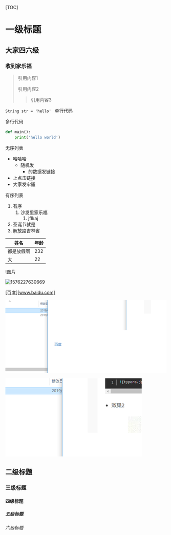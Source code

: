 [TOC]

# 一级标题

## 大家四六级

### 收到家乐福





> 引用内容1
>
> 引用内容2
>
> > 引用内容3



` String str = 'hello'  `     单行代码



多行代码

```python
def main():
	print('hello world')
```



无序列表

- 哈哈哈
  - 随机发
    - 的数据发链接
- 上点击链接
- 大家发牢骚



有序列表

1. 有序
   1. 沙发里家乐福
      1.  jflkaj
2. 圣诞节就是
3.  解放路吉林省



| 姓名       | 年龄 |
| ---------- | ---- |
| 都是放假啊 | 232  |
| 大         | 22   |



t图片

![1576227630669](C:\Users\ygk\AppData\Roaming\Typora\typora-user-images\1576227630669.png)





[百度][www.baidu.com]



![1576228131466](demo/1576228131466.png)



![1576228111017](demo/1576228111017.png)



## 二级标题





### 三级标题



#### 四级标题



##### 五级标题



###### 六级标题


